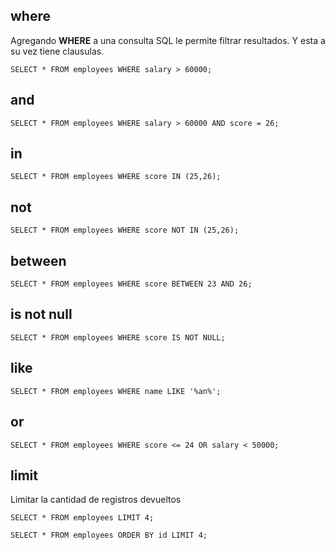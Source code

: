 ## where
Agregando **WHERE** a una consulta SQL le permite filtrar resultados. Y esta a su vez tiene clausulas.
```
SELECT * FROM employees WHERE salary > 60000;
```

## and
```
SELECT * FROM employees WHERE salary > 60000 AND score = 26;
```

## in
```
SELECT * FROM employees WHERE score IN (25,26);
```

## not
```
SELECT * FROM employees WHERE score NOT IN (25,26);
```

## between
```
SELECT * FROM employees WHERE score BETWEEN 23 AND 26;
```

## is not null
```
SELECT * FROM employees WHERE score IS NOT NULL;
```

## like
```
SELECT * FROM employees WHERE name LIKE '%an%';
```

## or
```
SELECT * FROM employees WHERE score <= 24 OR salary < 50000;
```

## limit
Limitar la cantidad de registros devueltos
```
SELECT * FROM employees LIMIT 4;
```

```
SELECT * FROM employees ORDER BY id LIMIT 4;
```
